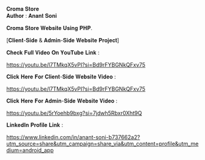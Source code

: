 𝐂𝐫𝐨𝐦𝐚 𝐒𝐭𝐨𝐫𝐞
<br>
𝐀𝐮𝐭𝐡𝐨𝐫 : 𝐀𝐧𝐚𝐧𝐭 𝐒𝐨𝐧𝐢


𝐂𝐫𝐨𝐦𝐚 𝐒𝐭𝐨𝐫𝐞 𝐖𝐞𝐛𝐬𝐢𝐭𝐞 𝐔𝐬𝐢𝐧𝐠 𝐏𝐇𝐏. 

[𝐂𝐥𝐢𝐞𝐧𝐭-𝐒𝐢𝐝𝐞 & 𝐀𝐝𝐦𝐢𝐧-𝐒𝐢𝐝𝐞 𝐖𝐞𝐛𝐬𝐢𝐭𝐞 𝐏𝐫𝐨𝐣𝐞𝐜𝐭]


𝐂𝐡𝐞𝐜𝐤 𝐅𝐮𝐥𝐥 𝐕𝐢𝐝𝐞𝐨 𝐎𝐧 𝐘𝐨𝐮𝐓𝐮𝐛𝐞 𝐋𝐢𝐧𝐤 :

https://youtu.be/l7TMkqX5vPI?si=Bd9rFYBGNkQFxv75


𝐂𝐥𝐢𝐜𝐤 𝐇𝐞𝐫𝐞 𝐅𝐨𝐫 𝐂𝐥𝐢𝐞𝐧𝐭-𝐒𝐢𝐝𝐞 𝐖𝐞𝐛𝐬𝐢𝐭𝐞 𝐕𝐢𝐝𝐞𝐨 :

https://youtu.be/l7TMkqX5vPI?si=Bd9rFYBGNkQFxv75


𝐂𝐥𝐢𝐜𝐤 𝐇𝐞𝐫𝐞 𝐅𝐨𝐫 𝐀𝐝𝐦𝐢𝐧-𝐒𝐢𝐝𝐞 𝐖𝐞𝐛𝐬𝐢𝐭𝐞 𝐕𝐢𝐝𝐞𝐨 :

https://youtu.be/5rYoehb9bxg?si=7jdwh5Rbxr0Xht9Q


𝐋𝐢𝐧𝐤𝐞𝐝𝐈𝐧 𝐏𝐫𝐨𝐟𝐢𝐥𝐞 𝐋𝐢𝐧𝐤 :

https://www.linkedin.com/in/anant-soni-b737662a2?utm_source=share&utm_campaign=share_via&utm_content=profile&utm_medium=android_app


